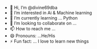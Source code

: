 - 👋 Hi, I’m @divine69dba
- 👀 I’m interested in Ai & Machine learning 
- 🌱 I’m currently learning ... Python
- 💞️ I’m looking to collaborate on ...
- 📫 How to reach me ...
- 😄 Pronouns: ...He/His
- ⚡ Fun fact: ... I love to learn new things 

<!---
divine69dba/divine69dba is a ✨ special ✨ repository because its `README.md` (this file) appears on your GitHub profile.
You can click the Preview link to take a look at your changes.
--->
